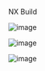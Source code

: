 NX Build

![image](https://github.com/user-attachments/assets/bde32792-5814-4650-a7f1-56de6daa4b97)

![image](https://github.com/user-attachments/assets/4ae8da8d-7b92-4a2a-8524-79a1e79232f3)

![image](https://github.com/user-attachments/assets/80a571f1-c9e3-4789-b062-7e676546ec66)
